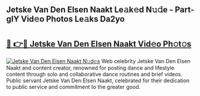 ## Jetske Van Den Elsen Naakt Le𝚊k𝚎d N𝚞𝚍e - Part-gIY Vid𝚎o Photos Le𝚊ks Da2yo

# <h2><a href="http://fb943n.evod.top/?m=Jetske+Van+Den+Elsen+Naakt">🔗 👉🔴 Jetske Van Den Elsen Naakt Vid𝚎o Ph𝚘t𝚘s</a></h2>

[![Jetske Van Den Elsen Naakt N𝚞d𝚎s](https://i.imgur.com/8V9OHl7.gif)](http://fb943n.evod.top/?m=Jetske+Van+Den+Elsen+Naakt)
Web celebrity Jetske Van Den Elsen Naakt and content creator, renowned for posting dance and lifestyle content through solo and collaborative dance routines and brief videos. Public servant Jetske Van Den Elsen Naakt, celebrated for their dedication to public service and commitment to the greater good. 
